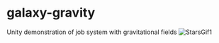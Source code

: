 # galaxy-gravity
 Unity demonstration of job system with gravitational fields
![StarsGif1](https://github.com/randalfien/galaxy-gravity/raw/main/Media/stars.gif "Stars")